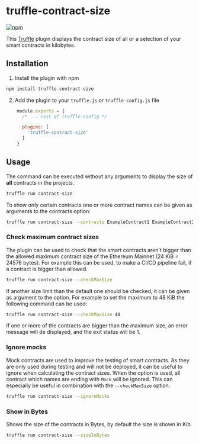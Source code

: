 # truffle-contract-size

[![npm](https://img.shields.io/npm/v/truffle-contract-size.svg)](https://www.npmjs.com/package/truffle-contract-size)

This [Truffle](https://www.trufflesuite.com/docs/truffle/overview) plugin displays the contract size of all or a selection of your smart contracts in kilobytes.

## Installation

1. Install the plugin with npm

```bash
npm install truffle-contract-size
```

2. Add the plugin to your `truffle.js` or `truffle-config.js` file
```js
    module.exports = {
      /* ... rest of truffle-config */

      plugins: [
        'truffle-contract-size'
      ]
    }
```

## Usage

The command can be executed without any arguments to display the size of **all** contracts in the projects.

```bash
truffle run contract-size
```

To show only certain contracts one or more contract names can be given as arguments to the contracts option:

```bash
truffle run contract-size --contracts ExampleContract1 ExampleContract2
```

### Check maximum contract sizes

The plugin can be used to check that the smart contracts aren't bigger than the allowed maximum contract size of the Ethereum Mainnet (24 KiB = 24576 bytes). For example this can be used, to make a CI/CD pipeline fail, if a contract is bigger than allowed.

```bash
truffle run contract-size --checkMaxSize
```

If another size limit than the default one should be checked, it can be given as argument to the option. For example to set the maximum to 48 KiB the following command can be used:

```bash
truffle run contract-size --checkMaxSize 48
```

If one or more of the contracts are bigger than the maximum size, an error message will de displayed, and the exit status will be 1.

### Ignore mocks

Mock contracts are used to improve the testing of smart contracts. As they are only used during testing and will not be deployed, it can be useful to ignore when calculating the contract sizes. When the option is used, all contract which names are ending with `Mock` will be ignored. This can especially be useful in combination with the `--checkMaxSize` option.

```bash
truffle run contract-size --ignoreMocks
```

### Show in Bytes

Shows the size of the contracts in Bytes, by default the size is shown in Kib.

```bash
truffle run contract-size --sizeInBytes
```